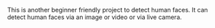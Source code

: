 This is another beginner friendly project to detect human faces.
It can detect human faces via an image or video or via live camera.
